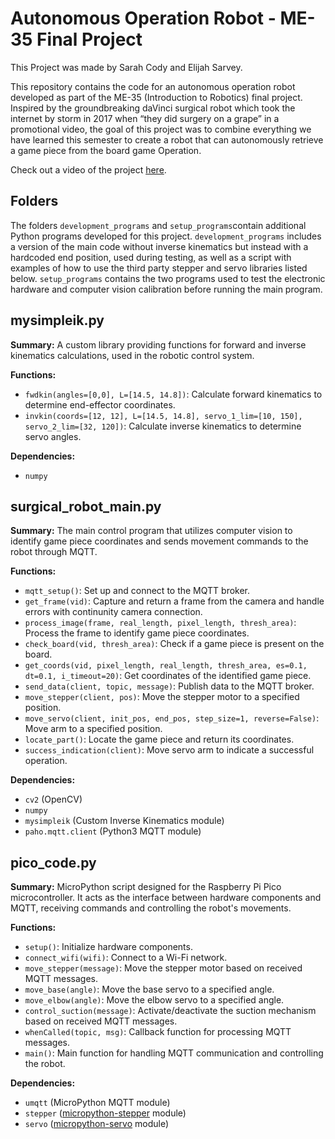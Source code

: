 # Autonomous Operation Robot - ME-35 Final Project
This Project was made by Sarah Cody and Elijah Sarvey.

This repository contains the code for an autonomous operation robot developed as part of the ME-35 (Introduction to Robotics) final project. Inspired by the groundbreaking daVinci surgical robot which took the internet by storm in 2017 when “they did surgery on a grape” in a promotional video, the goal of this project was to combine everything we have learned this semester to create a robot that can autonomously retrieve a game piece from the board game Operation.

Check out a video of the project [here](https://youtu.be/dTK5n1j3qqo).

## Folders
The folders `development_programs` and `setup_programs`contain additional Python programs developed for this project. 
`development_programs` includes a version of the main code without inverse kinematics but instead with a hardcoded end position, used during testing, as well as a script with examples of how to use the third party stepper and servo libraries listed below. 
`setup_programs` contains the two programs used to test the electronic hardware and computer vision calibration before running the main program.

## mysimpleik.py

**Summary:**
A custom library providing functions for forward and inverse kinematics calculations, used in the robotic control system.

**Functions:**
- `fwdkin(angles=[0,0], L=[14.5, 14.8])`: Calculate forward kinematics to determine end-effector coordinates.
- `invkin(coords=[12, 12], L=[14.5, 14.8], servo_1_lim=[10, 150], servo_2_lim=[32, 120])`: Calculate inverse kinematics to determine servo angles.

**Dependencies:**
- `numpy`

## surgical_robot_main.py

**Summary:**
The main control program that utilizes computer vision to identify game piece coordinates and sends movement commands to the robot through MQTT.

**Functions:**
- `mqtt_setup()`: Set up and connect to the MQTT broker.
- `get_frame(vid)`: Capture and return a frame from the camera and handle errors with continunity camera connection.
- `process_image(frame, real_length, pixel_length, thresh_area)`: Process the frame to identify game piece coordinates.
- `check_board(vid, thresh_area)`: Check if a game piece is present on the board.
- `get_coords(vid, pixel_length, real_length, thresh_area, es=0.1, dt=0.1, i_timeout=20)`: Get coordinates of the identified game piece.
- `send_data(client, topic, message)`: Publish data to the MQTT broker.
- `move_stepper(client, pos)`: Move the stepper motor to a specified position.
- `move_servo(client, init_pos, end_pos, step_size=1, reverse=False)`: Move arm to a specified position.
- `locate_part()`: Locate the game piece and return its coordinates.
- `success_indication(client)`: Move servo arm to indicate a successful operation.

**Dependencies:**
- `cv2` (OpenCV)
- `numpy`
- `mysimpleik` (Custom Inverse Kinematics module)
- `paho.mqtt.client` (Python3 MQTT module)

## pico_code.py

**Summary:**
MicroPython script designed for the Raspberry Pi Pico microcontroller. It acts as the interface between hardware components and MQTT, receiving commands and controlling the robot's movements.

**Functions:**
- `setup()`: Initialize hardware components.
- `connect_wifi(wifi)`: Connect to a Wi-Fi network.
- `move_stepper(message)`: Move the stepper motor based on received MQTT messages.
- `move_base(angle)`: Move the base servo to a specified angle.
- `move_elbow(angle)`: Move the elbow servo to a specified angle.
- `control_suction(message)`: Activate/deactivate the suction mechanism based on received MQTT messages.
- `whenCalled(topic, msg)`: Callback function for processing MQTT messages.
- `main()`: Main function for handling MQTT communication and controlling the robot.

**Dependencies:**
- `umqtt` (MicroPython MQTT module)
- `stepper` ([micropython-stepper](https://pypi.org/project/micropython-stepper/) module)
- `servo` ([micropython-servo](https://pypi.org/project/micropython-servo/) module)
